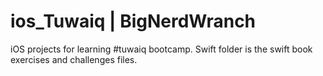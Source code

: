 # ios_Tuwaiq | BigNerdWranch
iOS projects for learning #tuwaiq bootcamp. 
Swift folder is the swift book exercises and challenges files.
